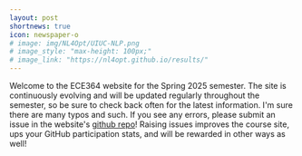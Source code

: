```yaml
---
layout: post
shortnews: true
icon: newspaper-o
# image: img/NL4Opt/UIUC-NLP.png
# image_style: "max-height: 100px;"
# image_link: "https://nl4opt.github.io/results/"
---
```


Welcome to the ECE364 website for the Spring 2025 semester. The site is continuously evolving and will be updated regularly throughout the semester, so be sure to check back often for the latest information. I'm sure there are many typos and such. If you see any errors, please submit an issue in the website's [github repo](https://github.com/ECE364/ECE364.github.io)! Raising issues improves the course site, ups your GitHub participation stats, and will be rewarded in other ways as well!
